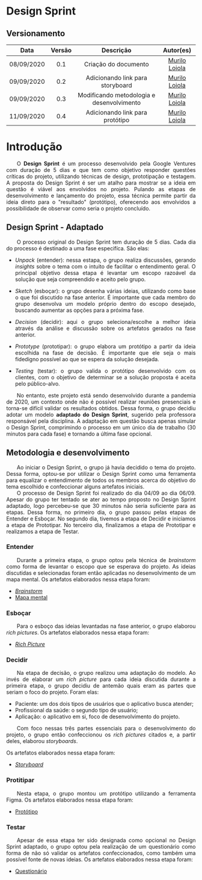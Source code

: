 # Design Sprint

## Versionamento
| Data | Versão | Descrição | Autor(es) |
|:----:|:------:|:---------:|:---------:|
| 08/09/2020 | 0.1 | Criação do documento | [Murilo Loiola](https://github.com/murilo-dan) |
| 09/09/2020 | 0.2 | Adicionando link para storyboard | [Murilo Loiola](https://github.com/murilo-dan) |
| 09/09/2020 | 0.3 | Modificando metodologia e desenvolvimento | [Murilo Loiola](https://github.com/murilo-dan) |
| 11/09/2020 | 0.4 | Adicionando link para protótipo | [Murilo Loiola](https://github.com/murilo-dan) |

# Introdução

<p align="justify">&emsp;&emsp;O <strong>Design Sprint</strong> é um processo desenvolvido pela Google Ventures com duração de 5 dias e que tem como objetivo responder questões críticas do projeto, utilizando técnicas de design, prototipação e testagem. A proposta do Design Sprint é ser um atalho para mostrar se a ideia em questão é viável aos envolvidos no projeto. Pulando as etapas de desenvolvimento e lançamento do projeto, essa técnica permite partir da ideia direto para o "resultado" (protótipo), oferecendo aos envolvidos a possibilidade de observar como seria o projeto concluído.</p>

## Design Sprint - Adaptado

<p align="justify">&emsp;&emsp;O processo original do Design Sprint tem duração de 5 dias. Cada dia do processo é destinado a uma fase especifíca. São elas:</p>

* <p align="justify"><em>Unpack</em> (entender): nessa estapa, o grupo realiza discussões, gerando <em>insights</em> sobre o tema com o intuito de facilitar o entendimento geral. O principal objetivo dessa etapa é levantar um escopo razoável da solução que seja compreendido e aceito pelo grupo.</p>
* <p align="justify"><em>Sketch</em> (esboçar): o grupo desenha várias ideias, utilizando como base o que foi discutido na fase anterior. É importante que cada membro do grupo desenvolva um modelo próprio dentro do escopo desejado, buscando aumentar as opções para a próxima fase.</p>
* <p align="justify"><em>Decision</em> (decidir): aqui o grupo seleciona/escolhe a melhor ideia através da análise e discussão sobre os artefatos gerados na fase anterior.</p>
* <p align="justify"><em>Prototype</em> (prototipar): o grupo elabora um protótipo a partir da ideia escolhida na fase de decisão. É importante que ele seja o mais fidedigno possível ao que se espera da solução desejada.</p>
* <p align="justify"><em>Testing</em> (testar): o grupo valida o protótipo desenvolvido com os clientes, com o objetivo de determinar se a solução proposta é aceita pelo público-alvo.</p>

<p align="justify">&emsp;&emsp;No entanto, este projeto está sendo desenvolvido durante a pandemia de 2020, um contexto onde não é possível realizar reuniões presenciais e torna-se difícil validar os resultados obtidos. Dessa forma, o grupo decidiu adotar um modelo <strong>adaptado do Design Sprint</strong>, sugerido pela professora responsável pela disciplina. A adaptação em questão busca apenas simular o Design Sprint, comprimindo o processo em um único dia de trabalho (30 minutos para cada fase) e tornando a última fase opcional.</p>

## Metodologia e desenvolvimento

<p align="justify">&emsp;&emsp;Ao iniciar o Design Sprint, o grupo já havia decidido o tema do projeto. Dessa forma, optou-se por utilizar o Design Sprint como uma ferramenta para equalizar o entendimento de todos os membros acerca do objetivo do tema escolhido e confeccionar alguns artefatos iniciais.</br>&emsp;&emsp;O processo de Design Sprint foi realizado do dia 04/09 ao dia 06/09. Apesar do grupo ter tentado se ater ao tempo proposto no Design Sprint adaptado, logo percebeu-se que 30 minutos não seria suficiente para as etapas. Dessa forma, no primeiro dia, o grupo passou pelas etapas de Entender e Esboçar. No segundo dia, tivemos a etapa de Decidir e iniciamos a etapa de Prototipar. No terceiro dia, finalizamos a etapa de Prototipar e realizamos a etapa de Testar.</p>

### Entender

<p align="justify">&emsp;&emsp;Durante a primeira etapa, o grupo optou pela técnica de <em>brainstorm</em> como forma de levantar o escopo que se esperava do projeto. As ideias discutidas e selecionadas foram então aplicadas no desenvolvimento de um mapa mental. Os artefatos elaborados nessa etapa foram:</p>

* <a href="https://unbarqdsw.github.io/2020.1_G5_Diario_da_Saude/brainstorm/"><em>Brainstorm</em></a>
* <a href="https://unbarqdsw.github.io/2020.1_G5_Diario_da_Saude/mapa_mental/">Mapa mental</a>

### Esboçar

<p align="justify">&emsp;&emsp;Para o esboço das ideias levantadas na fase anterior, o grupo elaborou <em>rich pictures</em>. Os artefatos elaborados nessa etapa foram:</p>

* <a href="https://unbarqdsw.github.io/2020.1_G5_Diario_da_Saude/rich_picture/"><em>Rich Picture</em></a>

### Decidir

<p align="justify">&emsp;&emsp;Na etapa de decisão, o grupo realizou uma adaptação do modelo. Ao invés de elaborar um <em>rich picture</em> para cada ideia discutida durante a primeira etapa, o grupo decidiu de antemão quais eram as partes que seriam o foco do projeto. Foram elas:</p>

* Paciente: um dos dois tipos de usuários que o aplicativo busca atender;
* Profissional da saúde: o segundo tipo de usuário;
* Aplicação: o aplicativo em si, foco de desenvolvimento do projeto.

<p align="justify">&emsp;&emsp;Com foco nessas três partes essenciais para o desenvolvimento do projeto, o grupo então confeccionou os <em>rich pictures</em> citados e, a partir deles, elaborou <em>storyboards</em>.</p>

Os artefatos elaborados nessa etapa foram:</p>

* <a href="https://unbarqdsw.github.io/2020.1_G5_Diario_da_Saude/story_board/"><em>Storyboard</em></a>

### Protitipar

<p align="justify">&emsp;&emsp;Nesta etapa, o grupo montou um protótipo utilizando a ferramenta Figma. Os artefatos elaborados nessa etapa foram:</p>

* <a href="https://unbarqdsw.github.io/2020.1_G5_Diario_da_Saude/prototipo/">Protótipo</a>

### Testar

<p align="justify">&emsp;&emsp;Apesar de essa etapa ter sido designada como opcional no Design Sprint adaptado, o grupo optou pela realização de um questionário como forma de não só validar os artefatos confeccionados, como também uma possível fonte de novas ideias. Os artefatos elaborados nessa etapa foram:</p>

* <a href="https://unbarqdsw.github.io/2020.1_G5_Diario_da_Saude/questionario/">Questionário</a>